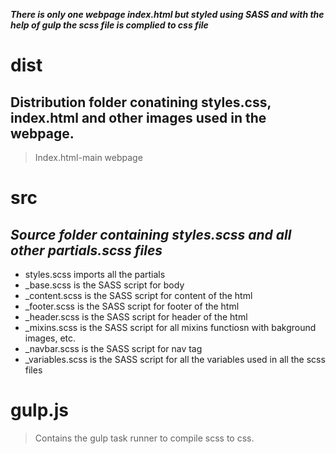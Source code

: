 **_There is only one webpage index.html but styled using SASS and with the help of gulp the scss file is complied to css file_**

# dist
## Distribution folder conatining styles.css, index.html and other images used in the webpage.
> Index.html-main webpage

# src
## _Source folder containing styles.scss and all other partials.scss files_
* styles.scss imports all the partials
* _base.scss is the SASS script for body
* _content.scss is the SASS script for content of the html
* _footer.scss is the SASS script for footer of the html
* _header.scss is the SASS script for header of the html
* _mixins.scss is the SASS script for all mixins functiosn with bakground images, etc.
* _navbar.scss is the SASS script for nav tag
* _variables.scss is the SASS script for all the variables used in all the scss files


# gulp.js
>Contains the gulp task runner to compile scss to css.